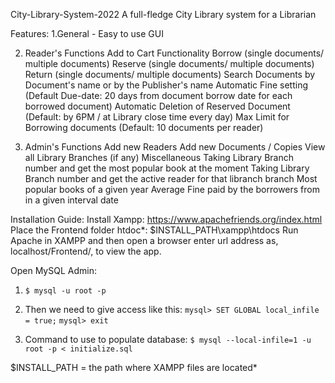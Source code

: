 City-Library-System-2022
A full-fledge City Library system for a Librarian

Features:
1.General - Easy to use GUI

2. Reader's Functions
Add to Cart Functionality
Borrow (single documents/ multiple documents)
Reserve (single documents/ multiple documents)
Return (single documents/ multiple documents)
Search Documents by Document's name or by the Publisher's name
Automatic Fine setting (Default Due-date: 20 days from document borrow date for each borrowed document)
Automatic Deletion of Reserved Document (Default: by 6PM / at Library close time every day)
Max Limit for Borrowing documents (Default: 10 documents per reader)

3. Admin's Functions
Add new Readers
Add new Documents / Copies
View all Library Branches (if any)
Miscellaneous
Taking Library Branch number and get the most popular book at the moment
Taking Library Branch number and get the active reader for that libranch branch
Most popular books of a given year
Average Fine paid by the borrowers from in a given interval date

Installation Guide:
Install Xampp: https://www.apachefriends.org/index.html
Place the Frontend folder htdoc*: $INSTALL_PATH\xampp\htdocs
Run Apache in XAMPP and then open a browser enter url address as, localhost/Frontend/, to view the app.

Open MySQL Admin:
1. `$ mysql -u root -p`
2. Then we need to give access like this:
      `mysql> SET GLOBAL local_infile = true;`
      `mysql> exit`
            
3. Command to use to populate database:
      `$ mysql --local-infile=1 -u root -p < initialize.sql`

$INSTALL_PATH = the path where XAMPP files are located*

